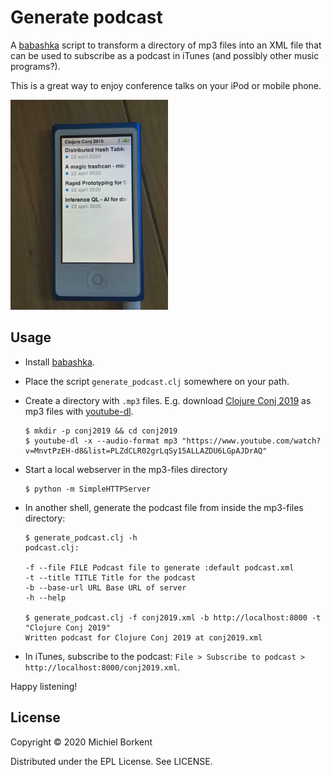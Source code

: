 # Generate podcast

A [babashka](https://github.com/borkdude/babashka/) script to transform a
directory of mp3 files into an XML file that can be used to subscribe as a
podcast in iTunes (and possibly other music programs?).

This is a great way to enjoy conference talks on your iPod or mobile phone.

<img src="nano.jpg" width="50%">

## Usage

- Install [babashka](https://github.com/borkdude/babashka/).
- Place the script `generate_podcast.clj` somewhere on your path.

- Create a directory with `.mp3` files. E.g. download [Clojure Conj
2019](https://www.youtube.com/watch?v=MnvtPzEH-d8&list=PLZdCLR02grLqSy15ALLAZDU6LGpAJDrAQ)
as mp3 files with [youtube-dl](https://github.com/ytdl-org/youtube-dl).

  ``` shell
  $ mkdir -p conj2019 && cd conj2019
  $ youtube-dl -x --audio-format mp3 "https://www.youtube.com/watch?v=MnvtPzEH-d8&list=PLZdCLR02grLqSy15ALLAZDU6LGpAJDrAQ"
  ```

- Start a local webserver in the mp3-files directory

   ``` shell
   $ python -m SimpleHTTPServer
   ```

- In another shell, generate the podcast file from inside the mp3-files directory:

   ``` shell
   $ generate_podcast.clj -h
   podcast.clj:

   -f --file FILE Podcast file to generate :default podcast.xml
   -t --title TITLE Title for the podcast
   -b --base-url URL Base URL of server
   -h --help

   $ generate_podcast.clj -f conj2019.xml -b http://localhost:8000 -t "Clojure Conj 2019"
   Written podcast for Clojure Conj 2019 at conj2019.xml
   ```

- In iTunes, subscribe to the podcast: `File > Subscribe to podcast > http://localhost:8000/conj2019.xml`.

Happy listening!

## License

Copyright © 2020 Michiel Borkent

Distributed under the EPL License. See LICENSE.
